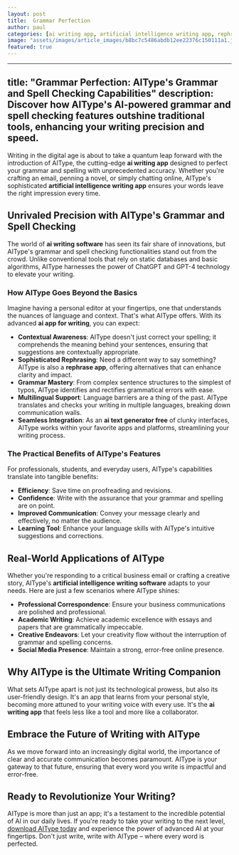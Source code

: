 ```yaml
---
layout: post
title:  Grammar Perfection
author: paul
categories: [ai writing app, artificial intelligence writing app, rephrase app, ai writing software, ai app for writing, ai text generator free, artificial intelligence writing software]
image: "assets/images/article_images/b8bc7c5486abdb12ee22376c150111a1.jpg"
featured: true
---
```


---
title: "Grammar Perfection: AIType's Grammar and Spell Checking Capabilities"
description: Discover how AIType's AI-powered grammar and spell checking features outshine traditional tools, enhancing your writing precision and speed.
---

Writing in the digital age is about to take a quantum leap forward with the introduction of AIType, the cutting-edge **ai writing app** designed to perfect your grammar and spelling with unprecedented accuracy. Whether you're crafting an email, penning a novel, or simply chatting online, AIType's sophisticated **artificial intelligence writing app** ensures your words leave the right impression every time.

## Unrivaled Precision with AIType's Grammar and Spell Checking

The world of **ai writing software** has seen its fair share of innovations, but AIType's grammar and spell checking functionalities stand out from the crowd. Unlike conventional tools that rely on static databases and basic algorithms, AIType harnesses the power of ChatGPT and GPT-4 technology to elevate your writing.

### How AIType Goes Beyond the Basics

Imagine having a personal editor at your fingertips, one that understands the nuances of language and context. That's what AIType offers. With its advanced **ai app for writing**, you can expect:

- **Contextual Awareness**: AIType doesn't just correct your spelling; it comprehends the meaning behind your sentences, ensuring that suggestions are contextually appropriate.
- **Sophisticated Rephrasing**: Need a different way to say something? AIType is also a **rephrase app**, offering alternatives that can enhance clarity and impact.
- **Grammar Mastery**: From complex sentence structures to the simplest of typos, AIType identifies and rectifies grammatical errors with ease.
- **Multilingual Support**: Language barriers are a thing of the past. AIType translates and checks your writing in multiple languages, breaking down communication walls.
- **Seamless Integration**: As an **ai text generator free** of clunky interfaces, AIType works within your favorite apps and platforms, streamlining your writing process.

### The Practical Benefits of AIType's Features

For professionals, students, and everyday users, AIType's capabilities translate into tangible benefits:

- **Efficiency**: Save time on proofreading and revisions.
- **Confidence**: Write with the assurance that your grammar and spelling are on point.
- **Improved Communication**: Convey your message clearly and effectively, no matter the audience.
- **Learning Tool**: Enhance your language skills with AIType's intuitive suggestions and corrections.

## Real-World Applications of AIType

Whether you're responding to a critical business email or crafting a creative story, AIType's **artificial intelligence writing software** adapts to your needs. Here are just a few scenarios where AIType shines:

- **Professional Correspondence**: Ensure your business communications are polished and professional.
- **Academic Writing**: Achieve academic excellence with essays and papers that are grammatically impeccable.
- **Creative Endeavors**: Let your creativity flow without the interruption of grammar and spelling concerns.
- **Social Media Presence**: Maintain a strong, error-free online presence.

## Why AIType is the Ultimate Writing Companion

What sets AIType apart is not just its technological prowess, but also its user-friendly design. It's an app that learns from your personal style, becoming more attuned to your writing voice with every use. It's the **ai writing app** that feels less like a tool and more like a collaborator.

## Embrace the Future of Writing with AIType

As we move forward into an increasingly digital world, the importance of clear and accurate communication becomes paramount. AIType is your gateway to that future, ensuring that every word you write is impactful and error-free.

## Ready to Revolutionize Your Writing?

AIType is more than just an app; it's a testament to the incredible potential of AI in our daily lives. If you're ready to take your writing to the next level, [download AIType today](https://apps.apple.com/us/app/aitype-grammar-check-keyboard/id6469163944) and experience the power of advanced AI at your fingertips. Don't just write, write with AIType – where every word is perfected.